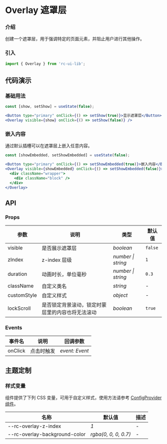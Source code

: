 # Overlay 遮罩层

### 介绍

创建一个遮罩层，用于强调特定的页面元素，并阻止用户进行其他操作。

### 引入

```js
import { Overlay } from 'rc-ui-lib';
```

## 代码演示

### 基础用法

```jsx
const [show, setShow] = useState(false);

<Button type="primary" onClick={() => setShow(true)}>显示遮罩层</Button>
<Overlay visible={show} onClick={() => setShow(false)} />
```

### 嵌入内容

通过默认插槽可以在遮罩层上嵌入任意内容。

```jsx
const [showEmbedded, setShowEmbedded] = useState(false);

<Button type="primary" onClick={() => setShowEmbedded(true)}>嵌入内容</Button>
<Overlay visible={showEmbedded} onClick={() => setShowEmbedded(false)}>
  <div className="wrapper">
    <div className="block" />
  </div>
</Overlay>
```

## API

### Props

| 参数        | 说明                                             | 类型               | 默认值  |
| ----------- | ------------------------------------------------ | ------------------ | ------- |
| visible     | 是否展示遮罩层                                   | _boolean_          | `false` |
| zIndex      | z-index 层级                                     | _number \| string_ | `1`     |
| duration    | 动画时长，单位毫秒                               | _number \| string_ | `0.3`   |
| className   | 自定义类名                                       | _string_           | -       |
| customStyle | 自定义样式                                       | _object_           | -       |
| lockScroll  | 是否锁定背景滚动，锁定时蒙层里的内容也将无法滚动 | _boolean_          | `true`  |

### Events

| 事件名  | 说明       | 回调参数       |
| ------- | ---------- | -------------- |
| onClick | 点击时触发 | _event: Event_ |


## 主题定制

### 样式变量

组件提供了下列 CSS 变量，可用于自定义样式，使用方法请参考 [ConfigProvider 组件](#/zh-CN/config-provider)。

| 名称                           | 默认值               | 描述 |
| ------------------------------ | -------------------- | ---- |
| --rc-overlay-z-index          | _1_                  | -    |
| --rc-overlay-background-color | _rgba(0, 0, 0, 0.7)_ | -    |
